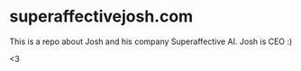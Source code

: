 # superaffectivejosh.com
This is a repo about Josh and his company Superaffective AI. Josh is CEO :)

<3
